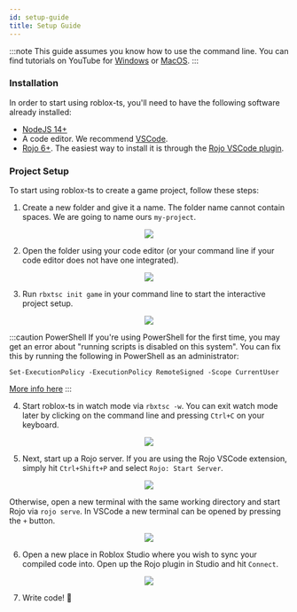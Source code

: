 ```yaml
---
id: setup-guide
title: Setup Guide
---
```


:::note
This guide assumes you know how to use the command line. You can find tutorials on YouTube for [Windows](https://www.youtube.com/watch?v=FiTZgpRpWv0) or [MacOS](https://www.youtube.com/watch?v=aKRYQsKR46I).
:::

### Installation

In order to start using roblox-ts, you'll need to have the following software already installed:
- [NodeJS 14+](https://nodejs.org/)
- A code editor. We recommend [VSCode](https://code.visualstudio.com/).
- [Rojo 6+](https://rojo.space/). The easiest way to install it is through the [Rojo VSCode plugin](https://marketplace.visualstudio.com/items?itemName=evaera.vscode-rojo).

### Project Setup

To start using roblox-ts to create a game project, follow these steps:

<!-- Unforunately, we need to explicitly number these steps because there are images between them :( -->

1. Create a new folder and give it a name. The folder name cannot contain spaces. We are going to name ours `my-project`.

<center><img src={require("../static/img/setup-guide/new-folder.png").default} /></center>

2. Open the folder using your code editor (or your command line if your code editor does not have one integrated).

<center><img src={require("../static/img/setup-guide/open-with-vscode.png").default} /></center>

3. Run `rbxtsc init game` in your command line to start the interactive project setup.

<center><img src={require("../static/img/setup-guide/rbxtsc-init-game.png").default} /></center>

:::caution PowerShell
If you're using PowerShell for the first time, you may get an error about "running scripts is disabled on this system". You can fix this by running the following in PowerShell as an administrator:

`Set-ExecutionPolicy -ExecutionPolicy RemoteSigned -Scope CurrentUser`

[More info here](https://github.com/roblox-ts/roblox-ts/discussions/1173)
:::

4. Start roblox-ts in watch mode via `rbxtsc -w`. You can exit watch mode later by clicking on the command line and pressing `Ctrl+C` on your keyboard.

<center><img src={require("../static/img/setup-guide/rbxtsc-watch.png").default} /></center>

5. Next, start up a Rojo server. If you are using the Rojo VSCode extension, simply hit `Ctrl+Shift+P` and select `Rojo: Start Server`.

<center><img src={require("../static/img/setup-guide/rojo-extension.png").default} /></center>

Otherwise, open a new terminal with the same working directory and start Rojo via `rojo serve`. In VSCode a new terminal can be opened by pressing the `+` button.

<center><img src={require("../static/img/setup-guide/rojo-serve.png").default} /></center>

6. Open a new place in Roblox Studio where you wish to sync your compiled code into. Open up the Rojo plugin in Studio and hit `Connect`.

<center><img src={require("../static/img/setup-guide/rojo-plugin.png").default} /></center>

7. Write code! :tada:

